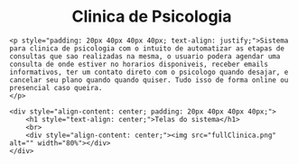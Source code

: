    <h1 style="text-align: center;">Clinica de Psicologia</h1>
 

    <p style="padding: 20px 40px 40px 40px; text-align: justify;">Sistema para clinica de psicologia com o intuito de automatizar as etapas de consultas que sao realizadas na mesma, o usuario podera agendar uma consulta de onde estiver no horarios disponiveis, receber emails informativos, ter um contato direto com o psicologo quando desajar, e cancelar seu plano quando quando quiser. Tudo isso de forma online ou presencial caso queira.  
    </p>

    <div style="align-content: center; padding: 20px 40px 40px 40px;">
        <h1 style="text-align: center;">Telas do sistema</h1>
        <br>
        <div style="align-content: center;"><img src="fullClinica.png" alt="" width="80%"></div>
    </div>
